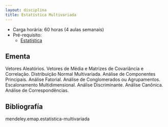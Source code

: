 ```yaml
---
layout: disciplina
title: Estatística Multivariada
---
```


- Carga horária: 60 horas (4 aulas semanais)
- Pré-requisito:
    - [Estatística](estatistica.html)

## Ementa 

Vetores Aleatórios. Vetores de Média e Matrizes de Covariância e
Correlação. Distribuição Normal Multivariada. Análise de Componentes
Principais. Análise Fatorial. Análise de Conglomerados ou
Agrupamentos. Escalonamento Multidimensional. Análise
Discriminante. Análise Canônica. Análise de Correspondências.

## Bibliografía

mendeley.emap.estatistica-multivariada
